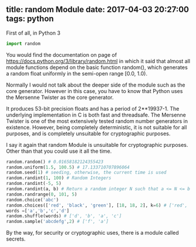 title: random Module
date: 2017-04-03 20:27:00
tags: python
---
First of all, in Python 3
```python
import random
```
You would find the documentation on page of
https://docs.python.org/3/library/random.html
in which it said that almost all module functions depend on the basic function random(), which generates a random float uniformly in the semi-open range [0.0, 1.0).

Normally I would not talk about the deeper side of the module such as the core generator.  However in this case, you have to know that Python uses the Mersenne Twister as the core generator.

It produces 53-bit precision floats and has a period of 2**19937-1. The underlying implementation in C is both fast and threadsafe. The Mersenne Twister is one of the most extensively tested random number generators in existence. However, being completely deterministic, it is not suitable for all purposes, and is completely unsuitable for cryptographic purposes.

I say it again that random Module is unsuitable for cryptographic purposes.  Other than that you could use it all the time.
```python
random.random() # 0.01658182124355423
random.uniform(1.5, 100.5) # 17.133710707896064
random.seed(1) # seeding, otherwise, the current time is used
random.randint(1, 100) # Random Integers
random.randint(-5, 5)
random.randint(a, b) # Return a random integer N such that a <= N <= b
random.randrange(0, 101, 5)
random.choice('abc')
random.choices(['red', 'black', 'green'], [18, 18, 2], k=6) # ['red', 'green', 'black', 'black', 'red', 'black']
words =['a','b','c','d']
random.shuffle(words) # ['d', 'b', 'a', 'c']
random.sample('abcdefg',2) # ['f', 'a']
```
By the way, for security or cryptographic uses, there is a module called secrets.